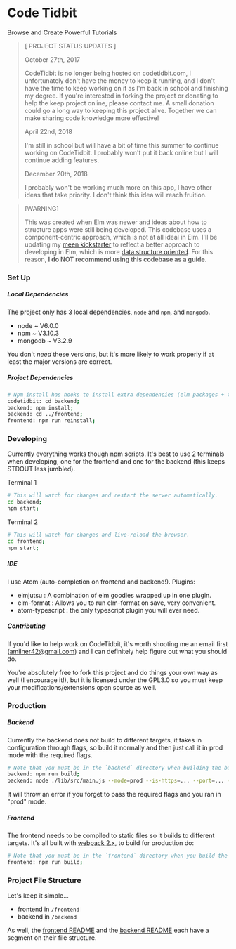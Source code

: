 # Code Tidbit
Browse and Create Powerful Tutorials

> [ PROJECT STATUS UPDATES ]
>
> October 27th, 2017
>
> CodeTidbit is no longer being hosted on codetidbit.com, I unfortunately don't
> have the money to keep it running, and I don't have the time to keep working on it as
> I'm back in school and finishing my degree. If you're interested in forking the project
> or donating to help the keep project online, please contact me. A small donation could
> go a long way to keeping this project alive. Together we can make sharing code knowledge more
> effective!
>
> April 22nd, 2018
>
> I'm still in school but will have a bit of time this summer to continue working on
> CodeTidbit. I probably won't put it back online but I will continue adding features.
>
> December 20th, 2018
>
> I probably won't be working much more on this app, I have other ideas that take priority.
> I don't think this idea will reach fruition.

> [WARNING]
>
> This was created when Elm was newer and ideas about how to structure apps were still being developed.
> This codebase uses a component-centric approach, which is not at all ideal in Elm.
> I'll be updating my [meen kickstarter](https://github.com/amilner42/meen-kickstarter) to reflect a better
> approach to developing in Elm, which is more [data structure oriented](https://www.youtube.com/watch?v=x1FU3e0sT1I).
> For this reason, **I do NOT recommend using this codebase as a guide**.


### Set Up

##### Local Dependencies

The project only has 3 local dependencies, `node` and `npm`, and `mongodb`.
  - node ~ V6.0.0
  - npm ~ V3.10.3
  - mongodb ~ V3.2.9

You don't _need_ these versions, but it's more likely to work properly if at least the major versions are correct.

##### Project Dependencies

```bash
# Npm install has hooks to install extra dependencies (elm packages + typings).
codetidbit: cd backend;
backend: npm install;
backend: cd ../frontend;
frontend: npm run reinstall;
```

### Developing

Currently everything works though npm scripts. It's best to use 2 terminals when developing, one for the frontend and
one for the backend (this keeps STDOUT less jumbled).

Terminal 1
```bash
# This will watch for changes and restart the server automatically.
cd backend;
npm start;
```

Terminal 2
```bash
# This will watch for changes and live-reload the browser.
cd frontend;
npm start;
```

##### IDE

I use Atom (auto-completion on frontend and backend!). Plugins:
  - elmjutsu : A combination of elm goodies wrapped up in one plugin.
  - elm-format : Allows you to run elm-format on save, very convenient.
  - atom-typescript : the only typescript plugin you will ever need.

##### Contributing

If you'd like to help work on CodeTidbit, it's worth shooting me an email
first (amilner42@gmail.com) and I can definitely help figure out what
you should do.

You're absolutely free to fork this project and do things your own way
as well (I encourage it!), but it is licensed under the GPL3.0 so you
must keep your modifications/extensions open source as well.

### Production

##### Backend

Currently the backend does not build to different targets, it takes in
configuration through flags, so build it normally and then just call it
in prod mode with the required flags.
```bash
# Note that you must be in the `backend` directory when building the backend.
backend: npm run build;
backend: node ./lib/src/main.js --mode=prod --is-https=... --port=... --db-url=... --session-secret-key=...
```

It will throw an error if you forget to pass the required flags and you ran in "prod" mode.

##### Frontend

The frontend needs to be compiled to static files so it builds to different targets.
It's all built with [webpack 2.x](https://webpack.js.org/concepts/), to build for production do:

```bash
# Note that you must be in the `frontend` directory when you build the frontend.
frontend: npm run build;
```

### Project File Structure

Let's keep it simple...
  - frontend in `/frontend`
  - backend in `/backend`

As well, the [frontend README](/frontend/README.md) and the [backend README](/backend/README.md)
each have a segment on their file structure.
